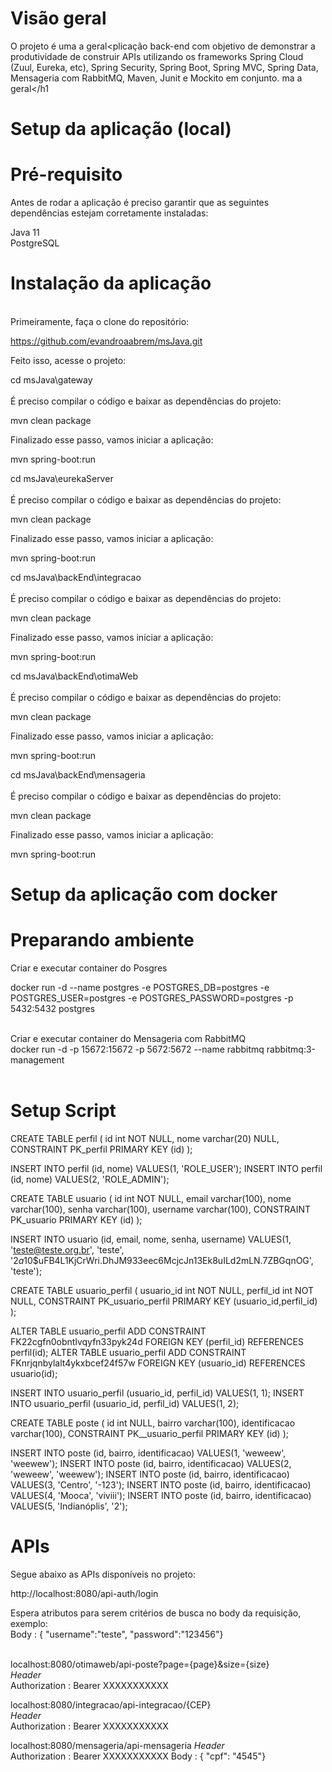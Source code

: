 <b><h1>Visão geral</h1></b>

O projeto é uma a geral</h1><plicação back-end com objetivo de demonstrar a produtividade de construir APIs utilizando os frameworks Spring Cloud (Zuul, Eureka, etc), Spring Security, Spring Boot,  Spring MVC, Spring Data, Mensageria com RabbitMQ, Maven, Junit e Mockito em conjunto.
ma a geral</h1

<b><h1>Setup da aplicação (local)</h1></b>

<b><h1>Pré-requisito</h1></b>
Antes de rodar a aplicação é preciso garantir que as seguintes dependências estejam corretamente instaladas:

Java 11<br>
PostgreSQL


<b><h1>Instalação da aplicação</b></h1>  
  Primeiramente, faça o clone do repositório:
  
  https://github.com/evandroaabrem/msJava.git
  
  
  Feito isso, acesse o projeto:

cd msJava\gateway<br><br>
É preciso compilar o código e baixar as dependências do projeto:

mvn clean package

Finalizado esse passo, vamos iniciar a aplicação:

mvn spring-boot:run


cd msJava\eurekaServer<br><br>
É preciso compilar o código e baixar as dependências do projeto:

mvn clean package

Finalizado esse passo, vamos iniciar a aplicação:

mvn spring-boot:run


cd msJava\backEnd\integracao<br><br>
É preciso compilar o código e baixar as dependências do projeto:

mvn clean package

Finalizado esse passo, vamos iniciar a aplicação:

mvn spring-boot:run

cd msJava\backEnd\otimaWeb<br><br>
É preciso compilar o código e baixar as dependências do projeto:

mvn clean package

Finalizado esse passo, vamos iniciar a aplicação:

mvn spring-boot:run


cd msJava\backEnd\mensageria<br><br>
É preciso compilar o código e baixar as dependências do projeto:

mvn clean package

Finalizado esse passo, vamos iniciar a aplicação:

mvn spring-boot:run

<b><h1>Setup da aplicação com docker</b></h1>

<b><h1>Preparando ambiente</b></h1>

Criar e executar container do Posgres <br>

docker run -d --name postgres -e POSTGRES_DB=postgres -e POSTGRES_USER=postgres -e POSTGRES_PASSWORD=postgres -p 5432:5432 postgres
<br><br>

Criar e executar container do Mensageria com RabbitMQ <br>
docker run -d -p 15672:15672 -p 5672:5672 --name rabbitmq rabbitmq:3-management
<br><br>
<b><h1>Setup Script</b></h1>

CREATE TABLE perfil (
	id int NOT NULL,
	nome varchar(20) NULL,
	CONSTRAINT PK_perfil PRIMARY KEY (id)
);

INSERT INTO perfil
(id, nome)
VALUES(1, 'ROLE_USER');
INSERT INTO perfil
(id, nome)
VALUES(2, 'ROLE_ADMIN');

CREATE TABLE usuario (
	id int NOT NULL,
	email varchar(100),
	nome varchar(100),
	senha varchar(100),
	username varchar(100),
	CONSTRAINT PK_usuario PRIMARY KEY (id)
);

INSERT INTO usuario
(id, email, nome, senha, username)
VALUES(1, 'teste@teste.org.br', 'teste', '$2a$10$uFB4L1KjCrWri.DhJM933eec6McjcJn13Ek8uILd2mLN.7ZBGqnOG', 'teste');

CREATE TABLE usuario_perfil (
	usuario_id int NOT NULL,
	perfil_id int NOT NULL,
	CONSTRAINT PK_usuario_perfil PRIMARY KEY (usuario_id,perfil_id)
);

ALTER TABLE usuario_perfil ADD CONSTRAINT FK22cgfn0obntlvqyfn33pyk24d FOREIGN KEY (perfil_id) REFERENCES perfil(id);
ALTER TABLE usuario_perfil ADD CONSTRAINT FKnrjqnbylalt4ykxbcef24f57w FOREIGN KEY (usuario_id) REFERENCES usuario(id);

INSERT INTO usuario_perfil
(usuario_id, perfil_id)
VALUES(1, 1);
INSERT INTO usuario_perfil
(usuario_id, perfil_id)
VALUES(1, 2);

CREATE TABLE poste (
	id int NULL,
	bairro varchar(100),
	identificacao varchar(100),
	CONSTRAINT PK__usuario_perfil PRIMARY KEY (id)
);

INSERT INTO poste
(id, bairro, identificacao)
VALUES(1, 'weweew', 'weewew');
INSERT INTO poste
(id, bairro, identificacao)
VALUES(2, 'weweew', 'weewew');
INSERT INTO poste
(id, bairro, identificacao)
VALUES(3, 'Centro', '-123');
INSERT INTO poste
(id, bairro, identificacao)
VALUES(4, 'Mooca', 'viviii');
INSERT INTO poste
(id, bairro, identificacao)
VALUES(5, 'Indianóplis', '2');


<b><h1>APIs</b></h1>

Segue abaixo as APIs disponíveis no projeto:<br>

http://localhost:8080/api-auth/login<br>

Espera atributos para serem critérios de busca no body da requisição, exemplo:<br>
Body : { "username":"teste", "password":"123456"}<br><br>

localhost:8080/otimaweb/api-poste?page={page}&size={size}<br>
<i>Header</i><br>
    Authorization : Bearer XXXXXXXXXXX

localhost:8080/integracao/api-integracao/{CEP}<br>
<i>Header</i><br>
    Authorization : Bearer XXXXXXXXXXX


localhost:8080/mensageria/api-mensageria
<i>Header</i><br>
    Authorization : Bearer XXXXXXXXXXX
Body : { "cpf": "4545"}



